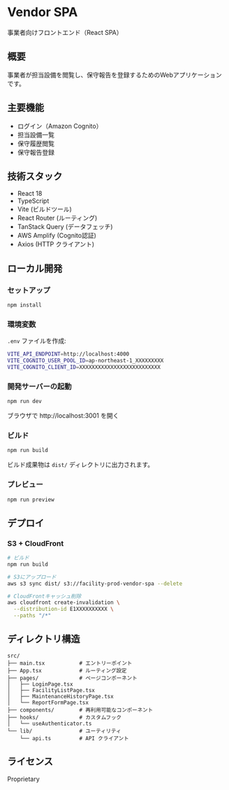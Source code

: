 # Vendor SPA

事業者向けフロントエンド（React SPA）

## 概要

事業者が担当設備を閲覧し、保守報告を登録するためのWebアプリケーションです。

## 主要機能

- ログイン（Amazon Cognito）
- 担当設備一覧
- 保守履歴閲覧
- 保守報告登録

## 技術スタック

- React 18
- TypeScript
- Vite (ビルドツール)
- React Router (ルーティング)
- TanStack Query (データフェッチ)
- AWS Amplify (Cognito認証)
- Axios (HTTP クライアント)

## ローカル開発

### セットアップ

```bash
npm install
```

### 環境変数

`.env` ファイルを作成:

```bash
VITE_API_ENDPOINT=http://localhost:4000
VITE_COGNITO_USER_POOL_ID=ap-northeast-1_XXXXXXXXX
VITE_COGNITO_CLIENT_ID=XXXXXXXXXXXXXXXXXXXXXXXXXX
```

### 開発サーバーの起動

```bash
npm run dev
```

ブラウザで http://localhost:3001 を開く

### ビルド

```bash
npm run build
```

ビルド成果物は `dist/` ディレクトリに出力されます。

### プレビュー

```bash
npm run preview
```

## デプロイ

### S3 + CloudFront

```bash
# ビルド
npm run build

# S3にアップロード
aws s3 sync dist/ s3://facility-prod-vendor-spa --delete

# CloudFrontキャッシュ削除
aws cloudfront create-invalidation \
  --distribution-id E1XXXXXXXXXX \
  --paths "/*"
```

## ディレクトリ構造

```
src/
├── main.tsx           # エントリーポイント
├── App.tsx            # ルーティング設定
├── pages/             # ページコンポーネント
│   ├── LoginPage.tsx
│   ├── FacilityListPage.tsx
│   ├── MaintenanceHistoryPage.tsx
│   └── ReportFormPage.tsx
├── components/        # 再利用可能なコンポーネント
├── hooks/             # カスタムフック
│   └── useAuthenticator.ts
└── lib/               # ユーティリティ
    └── api.ts         # API クライアント
```

## ライセンス

Proprietary
